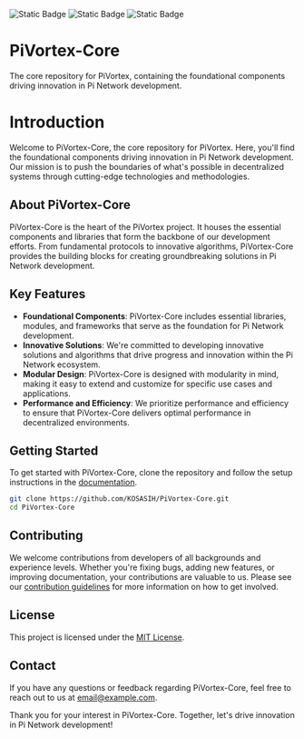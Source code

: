 ![Static Badge](https://img.shields.io/badge/Pi_Network-violet)
![Static Badge](https://img.shields.io/badge/High-Tech-white)
![Static Badge](https://img.shields.io/badge/Revolutination-gold)

# PiVortex-Core
The core repository for PiVortex, containing the foundational components driving innovation in Pi Network development.

# Introduction

Welcome to PiVortex-Core, the core repository for PiVortex. Here, you'll find the foundational components driving innovation in Pi Network development. Our mission is to push the boundaries of what's possible in decentralized systems through cutting-edge technologies and methodologies.

## About PiVortex-Core

PiVortex-Core is the heart of the PiVortex project. It houses the essential components and libraries that form the backbone of our development efforts. From fundamental protocols to innovative algorithms, PiVortex-Core provides the building blocks for creating groundbreaking solutions in Pi Network development.

## Key Features

- **Foundational Components**: PiVortex-Core includes essential libraries, modules, and frameworks that serve as the foundation for Pi Network development.
- **Innovative Solutions**: We're committed to developing innovative solutions and algorithms that drive progress and innovation within the Pi Network ecosystem.
- **Modular Design**: PiVortex-Core is designed with modularity in mind, making it easy to extend and customize for specific use cases and applications.
- **Performance and Efficiency**: We prioritize performance and efficiency to ensure that PiVortex-Core delivers optimal performance in decentralized environments.

## Getting Started

To get started with PiVortex-Core, clone the repository and follow the setup instructions in the [documentation](./docs/README.md).

```bash
git clone https://github.com/KOSASIH/PiVortex-Core.git
cd PiVortex-Core
```

## Contributing

We welcome contributions from developers of all backgrounds and experience levels. Whether you're fixing bugs, adding new features, or improving documentation, your contributions are valuable to us. Please see our [contribution guidelines](CONTRIBUTING.md) for more information on how to get involved.

## License

This project is licensed under the [MIT License](LICENSE).

## Contact

If you have any questions or feedback regarding PiVortex-Core, feel free to reach out to us at [email@example.com](mailto:email@example.com).

Thank you for your interest in PiVortex-Core. Together, let's drive innovation in Pi Network development!
